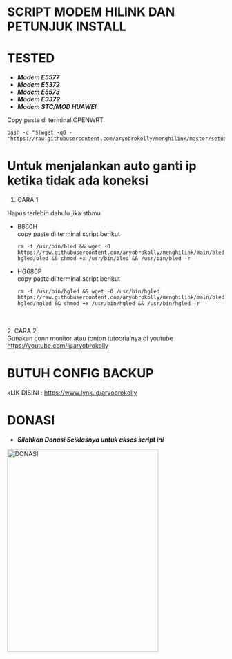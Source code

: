 # SCRIPT MODEM HILINK DAN PETUNJUK INSTALL
# TESTED
- ***Modem E5577***
- ***Modem E5372***
- ***Modem E5573***
- ***Modem E3372***
- ***Modem STC/MOD HUAWEI***


Copy paste di terminal OPENWRT:
```
bash -c "$(wget -qO - 'https://raw.githubusercontent.com/aryobrokolly/menghilink/master/setup.sh')"
```

# Untuk menjalankan auto ganti ip ketika tidak ada koneksi
1. CARA 1

Hapus terlebih dahulu jika stbmu 
- B860H<br>
  copy paste di terminal script berikut<br>
  ```
  rm -f /usr/bin/bled && wget -O https://raw.githubusercontent.com/aryobrokolly/menghilink/main/bled-hgled/bled && chmod +x /usr/bin/bled && /usr/bin/bled -r 
  ```
- HG680P<br>
  copy paste di terminal script berikut<br>
  ```
  rm -f /usr/bin/hgled && wget -O /usr/bin/hgled https://raw.githubusercontent.com/aryobrokolly/menghilink/main/bled-hgled/hgled && chmod +x /usr/bin/hgled && /usr/bin/hgled -r
  ```
<br><br>
2. CARA 2<br>
  Gunakan conn monitor atau tonton tutoorialnya di youtube https://youtube.com/@aryobrokolly
<br>
# BUTUH CONFIG BACKUP<br>
  kLIK DISINI : https://www.lynk.id/aryobrokolly
<br>
# DONASI
- ***Silahkan Donasi Seiklasnya untuk akses script ini***
<img src="https://github.com/aryobrokolly/XRAY-MPORT/blob/26495331210caf0380909a4478a7b3721e04124c/img/qris.jpg" alt="DONASI" width="350" height="470">

